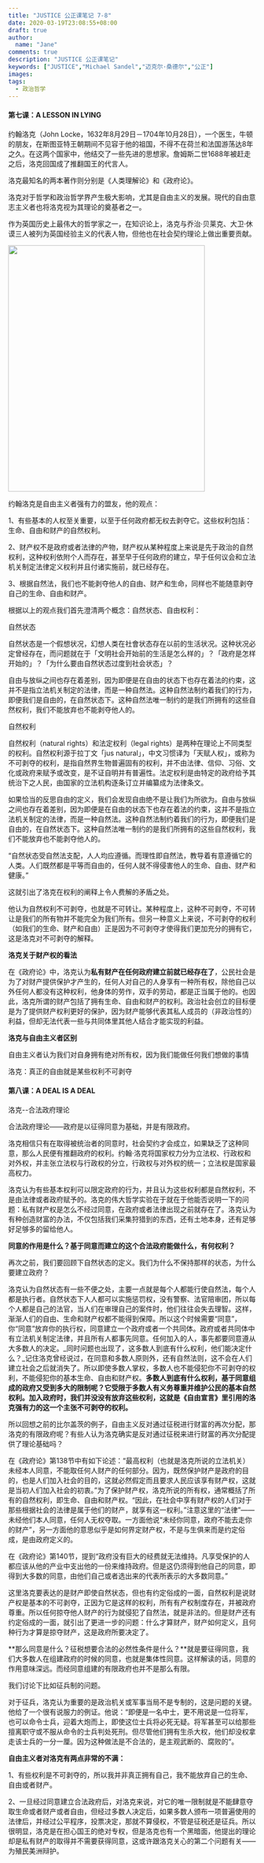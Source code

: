 ```yaml
---
title: "JUSTICE 公正课笔记 7-8"
date: 2020-03-19T23:08:55+08:00
draft: true
author:
  name: "Jane"
comments: true
description: "JUSTICE 公正课笔记"
keywords: ["JUSTICE","Michael Sandel","迈克尔·桑德尔","公正"]
images:
tags:
  - 政治哲学
---
```


#### 第七课：A LESSON IN LYING



约翰洛克（John Locke，1632年8月29日－1704年10月28日），一个医生，牛顿的朋友，在斯图亚特王朝期间不见容于他的祖国，不得不在荷兰和法国游荡达8年之久。在这两个国家中，他结交了一些先进的思想家。詹姆斯二世1688年被赶走之后，洛克回国成了推翻国王的代言人。

洛克最知名的两本著作则分别是《人类理解论》和《政府论》。

​洛克对于哲学和政治哲学界产生极大影响，尤其是自由主义的发展。現代的自由意志主义者也将洛克视为其理论的奠基者之一。

作为英国历史上最伟大的哲学家之一，在知识论上，洛克与乔治·贝莱克、大卫·休谟三人被列为英国经验主义的代表人物，但他也在社会契约理论上做出重要贡献。



<img src="/images/JohnLocke.png" height="500px" width="400px" >


约翰洛克是自由主义者强有力的盟友，他的观点：


1、有些基本的人权至关重要，以至于任何政府都无权去剥夺它。这些权利包括：生命、自由和财产的自然权利。


2、财产权不是政府或者法律的产物，财产权从某种程度上来说是先于政治的自然权利，这种权利依附个人而存在，甚至早于任何政府的建立，早于任何议会和立法机关制定法律定义权利并且付诸实施前，就已经存在。


3、根据自然法，我们也不能剥夺他人的自由、财产和生命，同样也不能随意剥夺自己的生命、自由和财产。

根据以上的观点我们首先澄清两个概念​：自然状态、自由权利​：


​自然状态

自然状态是一个假想状况，幻想人类在社會状态存在以前的生活状况。这种状况必定曾经存在，而问题就在于「文明社会开始前的生活是怎么样的」？「政府是怎样开始的」？「为什么要由自然状态过度到社会状态」？

自由与放纵之间也存在着差别，因为即便是在自由的状态下也存在着法的约束，这并不是指立法机关制定的法律，而是一种自然法。这种自然法制约着我们的行为，即便我们是自由的，在自然状态下。这种自然法唯一制约的是我们所拥有的这些自然权利，我们不能放弃也不能剥夺他人的。

自然权利

自然权利（natural rights）和法定权利（legal rights）是两种在理论上不同类型的权利。自然权利源于拉丁文「jus natural」，中文习惯译为「天赋人权」，或称为不可剥夺的权利，是指自然界生物普遍固有的权利，并不由法律、信仰、习俗、文化或政府来赋予或改变，是不证自明并有普遍性。法定权利是由特定的政府给予其统治下之人民，由国家的立法机构逐条订立并编纂成为法律条文。

如果恰当的反思自由的定义，我们会发现自由绝不是让我们为所欲为。自由与放纵之间也存在着差别，因为即便是在自由的状态下也存在着法的约束，这并不是指立法机关制定的法律，而是一种自然法。这种自然法制约着我们的行为，即便我们是自由的，在自然状态下。这种自然法唯一制约的是我们所拥有的这些自然权利，我们不能放弃也不能剥夺他人的。

​“自然状态受自然法支配，人人均应遵循。而理性即自然法，教导着有意遵循它的人类。人们既然都是平等而自由的，任何人就不得侵害他人的生命、自由、财产和健康。”

这就引出了洛克在权利的阐释上令人费解的矛盾之处。

他认为自然权利不可剥夺，也就是不可转让。某种程度上，这种不可剥夺，不可转让是我们的所有物并不能完全为我们所有。但另一种意义上来说，不可剥夺的权利（如我们的生命、财产和自由）正是因为不可剥夺才使得我们更加充分的拥有它，这是洛克对不可剥夺的解释。

**洛克关于财产权的看法**

在《政府论》中，洛克认为**私有财产在任何政府建立前就已经存在了**，公民社会是为了对财产提供保护才产生的，任何人对自己的人身享有一种所有权，除他自己以外任何人都没有这种权利，他身体的劳作，双手的劳动，都是正当属于他的。也因此，洛克所谓的财产包括了拥有生命、自由和财产的权利。政治社会创立的目标便是为了提供财产权利更好的保护，因为财产能够代表其私人成员的（非政治性的）利益，但却无法代表一些与共同体里其他人结合才能实现的利益。



**洛克与自由主义者区别**



自由主义者认为我们对自身拥有绝对所有权，因为我们能做任何我们想做的事情


洛克：真正的自由就是某些权利不可剥夺


#### 第八课：A DEAL IS A DEAL



洛克--合法政府理论


合法政府理论——政府是以征得同意为基础，并是有限政府。

洛克相信只有在取得被统治者的同意时，社会契约才会成立，如果缺乏了这种同意，那么人民便有推翻政府的权利。约翰·洛克将国家权力分为立法权、行政权和对外权，并主张立法权与行政权的分立，行政权与对外权的统一；立法权是国家最高权力。

洛克认为有些基本权利可以限定政府的行为，并且认为这些权利都是自然权利，不是由法律或者政府赋予的。洛克的伟大哲学实验在于就在于他能否说明一下的问题：私有财产权是怎么不经过同意，在政府或者法律出现之前就存在了。洛克认为有种创造财富的办法，不仅包括我们采集狩猎到的东西，还有土地本身，还有足够好足够多的留给他人。


**同意的作用是什么？基于同意而建立的这个合法政府能做什么，有何权利？**



再次之前，我们要回顾下自然状态的定义。我们为什么不保持那样的状态，为什么要建立政府？


洛克认为自然状态有一些不便之处，主要一点就是每个人都能行使自然法，每个人都是执行者。自然状态下人人都可以实施惩罚权，没有警察、法官陪审团，所以每个人都是自己的法官，当人们在审理自己的案件时，他们往往会失去理智。这样，渐渐人们的自由、生命和财产权都不能得到保障。所以这个时候需要“同意”，你“同意”放弃你的执行权，同意建立一个政府或者一个共同体。政府或者共同体中有立法机关制定法律，并且所有人都事先同意。任何加入的人，事先都要同意遵从大多数人的决定。_同时问题也出现了，这多数人到底有什么权利，他们能决定什么？_记住洛克曾经说过，在同意和多数人原则外，还有自然法则，这不会在人们建立社会之后就消失了。所以即使多数人掌权，多数人也不能侵犯你不可剥夺的权利，不能侵犯你的基本生命、自由和财产权。**多数人到底有什么权利，基于同意组成的政府又受到多大的限制呢？它受限于多数人有义务尊重并维护公民的基本自然权利。加入政府时，我们并没没有放弃这些权利，这就是《自由宣言》里引用的洛克强有力的这一个主张不可剥夺的权利。** 

所以回想之前的比尔盖茨的例子，自由主义反对通过征税进行财富的再次分配，那洛克的有限政府呢？有些人认为洛克确实是反对通过征税来进行财富的再次分配提供了理论基础吗？


在《政府论》第138节中有如下论述：“最高权利（也就是洛克所说的立法机关）未经本人同意，不能取任何人财产的任何部分。因为，既然保护财产是政府的目的，也是人们加入社会的目的，这就必然假定而且要求人民应该享有财产权，这就是当初人们加入社会的初衷。”为了保护财产权，洛克所说的所有权，通常概括了所有的自然权利，即生命、自由和财产权。“因此，在社会中享有财产权的人们对于那些根据社会的法律是属于他们的财产，就享有这一权利。”注意这里的“法律”——未经他们本人同意，任何人无权夺取。一方面他说“未经你同意，政府不能去走你的财产”，另一方面他的意思似乎是如何界定财产权，不是与生俱来而是约定俗成，是由政府定义的​。

在《政府论》第140节，提到“政府没有巨大的经费就无法维持。凡享受保护的人都应该从他的产业中支出他的一份来维持政府。但是这仍须得到他自己的同意，即得到大多数的同意，由他们自己或者选出来的代表所表示的大多数同意。”

这里洛克要表达的是财产即使自然状态，但也有约定俗成的一面，自然权利是说财产权是基本的不可剥夺，正因为它是这样的权利，所有有产权制度存在，并被政府尊重。所以任何掠夺他人财产的行为就侵犯了自然法，就是非法的。但是财产还有约定俗成的一面，就引出了更进一步的问题：什么才算财产，财产如何定义，且何种行为才算是掠夺财产，这是政府所要决定了。

**那么同意是什么？征税想要合法的必然性条件是什么？**就是要征得同意，我们大多数人在组建政府的时候的同意，也就是集体性同意。这样解读的话，同意的作用意味深远。而经同意组建的有限政府也并不是那么有限。


我们讨论下比如征兵制的问题。


对于征兵，洛克认为重要的是政治机关或军事当局不是专制的，这是问题的关键。他给了一个很有说服力的例证。他说：“即便是一名中士，更不用说是一位将军，也可以命令士兵，迎着大炮而上，即使这位士兵将必死无疑。将军甚至可以给那些擅离职守或不服从命令的士兵判处死刑。但尽管他们拥有生杀大权，他们却没权拿走该士兵的一分一厘。因为这种做法是不合法的，是主观武断的、腐败的“。


**自由主义者对洛克有两点非常的不满：**



1、有些权利是不可剥夺的，所以我并非真正拥有自己，我不能放弃自己的生命、自由或者财产。


2、一旦经过同意建立合法政府后，对洛克来说，对它的唯一限制就是不能肆意夺取生命或者财产或者自由，但经过多数人决定后，如果多数人颁布一项普遍使用的法律后，并经过公平程序，投票决定，那就不算侵权，不管是征税还是征兵。所以很明显，洛克是在担心国王的绝对专权，但是洛克也有一个黑暗面，他提出的理论却是私有财产的取得并不需要获得同意，这或许跟洛克关心的第二个问题有关——为殖民美洲辩护。